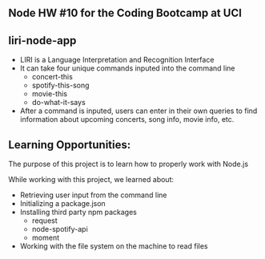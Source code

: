 ## Node HW #10 for the Coding Bootcamp at UCI

## liri-node-app
- LIRI is a Language Interpretation and Recognition Interface
- It can take four unique commands inputed into the command line
  - concert-this
  - spotify-this-song
  - movie-this
  - do-what-it-says
- After a command is inputed, users can enter in their own queries to find information about upcoming concerts, song info, movie info, etc.

## Learning Opportunities:
The purpose of this project is to learn how to properly work with Node.js

While working with this project, we learned about:
- Retrieving user input from the command line
- Initializing a package.json
- Installing third party npm packages
  - request
  - node-spotify-api
  - moment
- Working with the file system on the machine to read files

